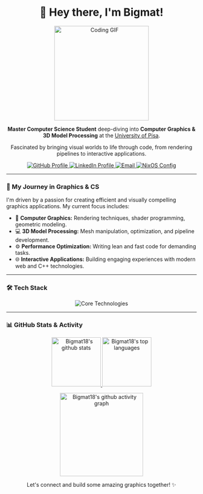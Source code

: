 <div align="center">
  <h1>
    👋 Hey there, I'm Bigmat!
  </h1>

  <img src="https://i.giphy.com/media/v1.Y2lkPTc5MGI3NjExNjV4N2FrZnM1dmxoMTF3ZGdodzY5aXRjODhhc24yaW90Y3hhZ2I4OSZlcD12MV9pbnRlcm5hbF9naWZfYnlfaWQmY3Q9Zw/QDjpIL6oNCVZ4qzGs7/giphy.webp" width="250px" alt="Coding GIF"/>

  <p>
    <b>Master Computer Science Student</b> deep-diving into <b>Computer Graphics & 3D Model Processing</b> at the <a href="https://www.unipi.it/" target="_blank">University of Pisa</a>.
  </p>

  <p>
    Fascinated by bringing visual worlds to life through code, from rendering pipelines to interactive applications.
  </p>

  <p>
    <a href="https://github.com/bigmat18" target="_blank">
      <img src="https://img.shields.io/badge/-GitHub-3c3836?style=flat-square&logo=github&logoColor=d5c4a1" alt="GitHub Profile"/>
    </a>
    <a href="https://www.linkedin.com/in/matteo-giuntoni-251178258/" target="_blank">
      <img src="https://img.shields.io/badge/-LinkedIn-7c6f64?style=flat-square&logo=linkedin&logoColor=d5c4a1" alt="LinkedIn Profile"/>
    </a>
    <a href="mailto:mat.giu2002@gmail.com" target="_blank">
      <img src="https://img.shields.io/badge/-Email-bdae93?style=flat-square&logo=gmail&logoColor=3c3836" alt="Email"/>
    </a>
    <a href="https://bigmat18.github.io/nixos-config/" target="_blank">
      <img src="https://img.shields.io/badge/-NixOS Config-a89984?style=flat-square&logo=nixos&logoColor=3c3836" alt="NixOS Config"/>
    </a>
  </p>
</div>

---

### 🚀 My Journey in Graphics & CS

I'm driven by a passion for creating efficient and visually compelling graphics applications. My current focus includes:

-   🎨 **Computer Graphics:** Rendering techniques, shader programming, geometric modeling.
-   💻 **3D Model Processing:** Mesh manipulation, optimization, and pipeline development.
-   ⚙️ **Performance Optimization:** Writing lean and fast code for demanding tasks.
-   🌐 **Interactive Applications:** Building engaging experiences with modern web and C++ technologies.

---

### 🛠️ Tech Stack

<div align="center">
  <img src="https://skillicons.dev/icons?i=cpp,c,python,javascript,typescript,java,django,flask,git,postgresql,linux,nginx" alt="Core Technologies" />
</div>

---

### 📊 GitHub Stats & Activity

<p align="center">

  <a href="https://github.com/bigmat18" target="_blank">
    <img height="130px" src="https://github-readme-stats.vercel.app/api?username=bigmat18&hide_title=true&show_icons=true&include_all_commits=true&line_height=21&bg_color=3c3836,7c6f64,7c6f64,a89984,a89984&theme=graywhite&count_private=true" alt="Bigmat18's github stats" />
  </a>
  <a href="https://github.com/bigmat18" target="_blank">
    <img height="130px" src="https://github-readme-stats.vercel.app/api/top-langs/?username=bigmat18&hide_title=true&layout=compact&bg_color=3c3836,bdae93,bdae93,a89984&theme=graywhite" alt="Bigmat18's top languages" />
  </a>
</p>

<p align="center">
  <a href="https://github.com/bigmat18" target="_blank">
    <img height="220px" src="https://github-readme-activity-graph.vercel.app/graph?username=bigmat18&bg_color=3c3836&color=a89984&line=7c6f64&point=bdae93&area=true&hide_border=true" alt="Bigmat18's github activity graph" />
  </a>
</p>

<p align="center">
  Let's connect and build some amazing graphics together! ✨
</p>
